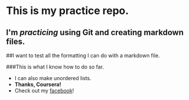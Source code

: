 This is my practice repo.
=========================

I'm *practicing* using Git and creating markdown files.
-----------------------------------------------------

##I want to test all the formatting I can do with a markdown file.

###This is what I know how to do so far.

* I can also make unordered lists.
* **Thanks, Coursera!**
* Check out my [facebook](https://facebook.com/rachel.leffel.9)!



